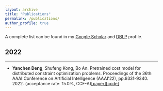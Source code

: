 ```yaml
---
layout: archive
title: "Publications"
permalink: /publications/
author_profile: true
---
```


A complete list can be found in my [Google Scholar](https://scholar.google.com/citations?user=Yk3RZdoAAAAJ&hl=en&oi=ao) and [DBLP](https://dblp.org/pid/199/6564.html) profile.

## 2022
------------
- **Yanchen Deng**, Shufeng Kong, Bo An. Pretrained cost model for distributed constraint optimization problems. Proceedings of the 36th AAAI Conference on Artificial Intelligence (AAAI'22), pp.9331-9340. 2022. (acceptance rate: 15.0%, CCF-A)[[paper]](/files/aaai22.pdf)[[code]](https://github.com/ycdeng-ntu/GAT-PCM)
